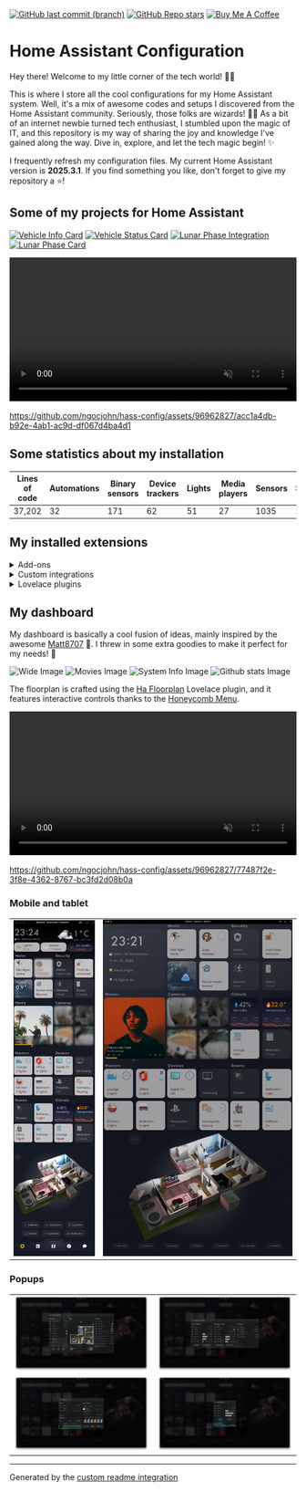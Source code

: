 <div align="left">
    <a href="https://github.com/ngocjohn/hass-config/commits/main"><img alt="GitHub last commit (branch)" src="https://img.shields.io/github/last-commit/ngocjohn/hass-config/main"></a>
    <a href="https://github.com/ngocjohn/hass-config/stargazers"><img alt="GitHub Repo stars" src="https://img.shields.io/github/stars/ngocjohn/hass-config"></a>
				<a href="https://www.buymeacoffee.com/ngocjohn" target="_blank"><img src="https://img.shields.io/badge/-buy_me_a%C2%A0coffee-gray?logo=buy-me-a-coffee" alt="Buy Me A Coffee"></a>
</div>

# Home Assistant Configuration

Hey there! Welcome to my little corner of the tech world! 👨‍💻

This is where I store all the cool configurations for my Home Assistant system. Well, it's a mix of awesome codes and setups I discovered from the Home Assistant community. Seriously, those folks are wizards! 🧙‍♂️ As a bit of an internet newbie turned tech enthusiast, I stumbled upon the magic of IT, and this repository is my way of sharing the joy and knowledge I've gained along the way. Dive in, explore, and let the tech magic begin! ✨

I frequently refresh my configuration files. My current Home Assistant version is <b>2025.3.1</b>. If you find something you like, don't forget to give my repository a ⭐️!

## Some of my projects for Home Assistant

[![Vehicle Info Card](https://github-readme-stats.vercel.app/api/pin/?username=ngocjohn&repo=vehicle-info-card&theme=transparent)](https://github.com/ngocjohn/vehicle-info-card)
[![Vehicle Status Card](https://github-readme-stats.vercel.app/api/pin/?username=ngocjohn&repo=vehicle-status-card&theme=transparent)](https://github.com/ngocjohn/vehicle-status-card)
[![Lunar Phase Integration](https://github-readme-stats.vercel.app/api/pin/?username=ngocjohn&repo=lunar-phase&theme=transparent)](https://github.com/ngocjohn/lunar-phase)
[![Lunar Phase Card](https://github-readme-stats.vercel.app/api/pin/?username=ngocjohn&repo=lunar-phase-card&theme=transparent)](https://github.com/ngocjohn/lunar-phase-card)


<video width="100%" controls loop muted>
  <source src="https://github-production-user-asset-6210df.s3.amazonaws.com/96962827/297112091-acc1a4db-b92e-4ab1-ac9d-df067d4ba4d1.mp4" type="video/mp4">
</video>

https://github.com/ngocjohn/hass-config/assets/96962827/acc1a4db-b92e-4ab1-ac9d-df067d4ba4d1

## Some statistics about my installation

<div class="table-container">
  <table>
      <thead>
          <tr>
              <th>Lines of code</th>
              <th>Automations</th>
              <th>Binary sensors</th>
              <th>Device trackers</th>
              <th>Lights</th>
              <th>Media players</th>
              <th>Sensors</th>
              <th>Switches</th>
              <th>Scripts</th>
          </tr>
      </thead>
      <tbody>
          <tr>
              <td>37,202 </td>
              <td>32</td>
              <td>171</td>
              <td>62</td>
              <td>51</td>
              <td>27</td>
              <td>1035</td>
              <td>220</td>
              <td>28</td>
          </tr>
      </tbody>
  </table>
</div>


## My installed extensions

<details>
  <summary>Add-ons</summary>


### Add-ons
- Advanced SSH & Web Terminal
- ArgonOne Active Linear Cooling
- Cloudflared
- DbStats
- eufy-security-ws
- Fusion
- Glances
- MariaDB
- Mosquitto broker
- Music Assistant Server
- Node-RED
- phpMyAdmin
- PS5 MQTT
- Samba share
- Studio Code Server
- Xiaomi Mi Scale
- Zigbee2MQTT
</details>

<details>
  <summary>Custom integrations</summary>

### Custom integrations
- [Adaptive Lighting](https://github.com/basnijholt/adaptive-lighting)
- [Better Thermostat](https://github.com/KartoffelToby/better_thermostat)
- [Browser Mod](https://github.com/thomasloven/hass-browser_mod)
- [Dyson](https://github.com/libdyson-wg/ha-dyson)
- [Eufy Security](https://github.com/fuatakgun/eufy_security)
- [Extended Openai Conversation](https://github.com/jekalmin/extended_openai_conversation)
- [Fontawesome](https://github.com/thomasloven/hass-fontawesome)
- [Generate Readme](https://github.com/custom-components/readme)
- [Google Cloud Speech To Text](https://github.com/chatziko/ha-google-cloud-stt)
- [Googlegeocode Hass](https://github.com/gregoryduckworth/GoogleGeocode-HASS)
- [Govee](https://github.com/LaggAt/hacs-govee)
- [HACS](https://github.com/hacs/integration)
- [Hass Favicon](https://github.com/thomasloven/hass-favicon)
- [Ingress](https://github.com/lovelylain/hass_ingress)
- [Lunar Phase](https://github.com/ngocjohn/lunar-phase)
- [Mercedesme 2020](https://github.com/ReneNulschDE/mbapi2020)
- [Node Red Companion](https://github.com/zachowj/hass-node-red)
- [Nuki Lock](https://github.com/kvj/hass_nuki_ng)
- [Portainer](https://github.com/tomaae/homeassistant-portainer)
- [Simpleicons](https://github.com/vigonotion/hass-simpleicons)
- [Spook 👻 Your Homie](https://github.com/frenck/spook)
- [Spotifyplus](https://github.com/thlucas1/homeassistantcomponent_spotifyplus)
- [Webrtc Camera](https://github.com/AlexxIT/WebRTC)
- [Xiaomi Cloud Map Extractor](https://github.com/PiotrMachowski/Home-Assistant-custom-components-Xiaomi-Cloud-Map-Extractor)
- [Xiaomi Miot Auto](https://github.com/al-one/hass-xiaomi-miot)
- [Ytube Music Player](https://github.com/KoljaWindeler/ytube_music_player)
</details>

<details>
  <summary>Lovelace plugins</summary>

### Lovelace plugins
- [Apexcharts Card](https://github.com/RomRider/apexcharts-card)
- [Apple Tv Remote Control](https://github.com/madmicio/Apple-Tv-Card)
- [Atomic Calendar Revive](https://github.com/totaldebug/atomic-calendar-revive)
- [Auto Entities](https://github.com/thomasloven/lovelace-auto-entities)
- [Bar Card](https://github.com/custom-cards/bar-card)
- [Better Thermostat Ui](https://github.com/KartoffelToby/better-thermostat-ui-card)
- [Button Card](https://github.com/custom-cards/button-card)
- [Custom Brand Icons](https://github.com/elax46/custom-brand-icons)
- [Custom Icons](https://github.com/Mariusthvdb/custom-icons)
- [Decluttering Card](https://github.com/custom-cards/decluttering-card)
- [Fold Entity Row](https://github.com/thomasloven/lovelace-fold-entity-row)
- [Ha Floorplan 🖌🎨 | Your Imagination Just Became The New Limit](https://github.com/ExperienceLovelace/ha-floorplan)
- [History Explorer Card](https://github.com/SpangleLabs/history-explorer-card)
- [Horizon Card](https://github.com/rejuvenate/lovelace-horizon-card)
- [Hourly Weather Card](https://github.com/decompil3d/lovelace-hourly-weather)
- [Hui Element](https://github.com/thomasloven/lovelace-hui-element)
- [Layout Card](https://github.com/thomasloven/lovelace-layout-card)
- [Local Conditional Card](https://github.com/PiotrMachowski/Home-Assistant-Lovelace-Local-Conditional-card)
- [Logbook Card](https://github.com/royto/logbook-card)
- [Lunar Phase Card](https://github.com/ngocjohn/lunar-phase-card)
- [Mini Graph Card](https://github.com/kalkih/mini-graph-card)
- [Mini Media Player](https://github.com/kalkih/mini-media-player)
- [Multiple Entity Row](https://github.com/benct/lovelace-multiple-entity-row)
- [Mushroom](https://github.com/piitaya/lovelace-mushroom)
- [Polr Ytube Media Card](https://github.com/pathofleastresistor/polr-ytube-media-card)
- [Purifier Card](https://github.com/denysdovhan/purifier-card)
- [Rpi Monitor Card](https://github.com/ironsheep/lovelace-rpi-monitor-card)
- [Sidebar Organizer](https://github.com/ngocjohn/sidebar-organizer)
- [Simple Thermostat](https://github.com/nervetattoo/simple-thermostat)
- [Slider Button Card](https://github.com/custom-cards/slider-button-card)
- [Spotify Lovelace Card](https://github.com/custom-cards/spotify-card)
- [Stack In Card](https://github.com/custom-cards/stack-in-card)
- [State Switch](https://github.com/thomasloven/lovelace-state-switch)
- [Streamline Card](https://github.com/brunosabot/streamline-card)
- [Swipe Card](https://github.com/bramkragten/swipe-card)
- [Tabbed Card](https://github.com/kinghat/tabbed-card)
- [Timer Bar Card](https://github.com/rianadon/timer-bar-card)
- [Tv Remote Card (With Touchpad And Haptic Feedback)](https://github.com/usernein/tv-card)
- [Upcoming Media Card](https://github.com/xZetsubou/upcoming-media-card)
- [Vehicle Info Card](https://github.com/ngocjohn/vehicle-info-card)
- [Vehicle Status Card](https://github.com/ngocjohn/vehicle-status-card)
- [Weather Card](https://github.com/bramkragten/weather-card)
- [Weather Chart Card](https://github.com/mlamberts78/weather-chart-card)
- [Weather Radar Card](https://github.com/Makin-Things/weather-radar-card)
- [Xiaomi Vacuum Map Card](https://github.com/PiotrMachowski/lovelace-xiaomi-vacuum-map-card)
</details>


## My dashboard

My dashboard is basically a cool fusion of ideas, mainly inspired by the awesome [Matt8707](https://github.com/matt8707/hass-config) 🌟. I threw in some extra goodies to make it perfect for my needs! 🚀

<img src="screenshots/wide.png" alt="Wide Image">
<img src="screenshots/movies-new.gif" alt="Movies Image">
<img src="screenshots/system-monitoring.gif" alt="System Info Image">
<img src="screenshots/github-stats.gif" alt="Github stats Image">

The floorplan is crafted using the [Ha Floorplan](https://github.com/ExperienceLovelace/ha-floorplan) Lovelace plugin, and it features interactive controls thanks to the [Honeycomb Menu](https://github.com/Sian-Lee-SA/honeycomb-menu).

<video width="100%" controls loop muted>
  <source src="https://github-production-user-asset-6210df.s3.amazonaws.com/96962827/286403471-9e4efab5-5bc5-4b71-94d2-37937cf1df77.mp4" type="video/mp4">
</video>

  https://github.com/ngocjohn/hass-config/assets/96962827/77487f2e-3f8e-4362-8767-bc3fd2d08b0a


### Mobile and tablet

<table>
  <tr>
    <td><img src="screenshots/mobile.png" alt="Mobile Image"></td>
    <td><img src="screenshots/portrait.png" alt="Portrait Image"></td>
  </tr>
</table>

### Popups

<table>
  <tr>
    <td><img src="screenshots/vacuum.png" alt="Vacuum Image"></td>
    <td><img src="screenshots/system.png" alt="System Image"></td>
  </tr>
  <tr>
    <td><img src="screenshots/network.png" alt="Network Image"></td>
    <td><img src="screenshots/server.png" alt="Server Image"></td>
  </tr>
</table>


***

Generated by the [custom readme integration](https://github.com/custom-components/readme)